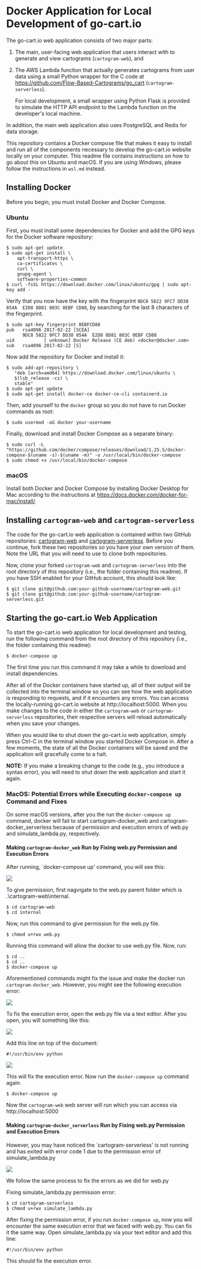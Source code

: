 # Docker Application for Local Development of go-cart.io

The go-cart.io web application consists of two major parts:

1. The main, user-facing web application that users interact with to
   generate and view cartograms (`cartogram-web`), and

2. The AWS Lambda function that actually generates cartograms from user data
   using a small Python wrapper for the C code at 
   https://github.com/Flow-Based-Cartograms/go_cart (`cartogram-serverless`).
   
   For local development, a small wrapper using Python Flask
   is provided to simulate the HTTP API endpoint to the Lambda function on 
   the developer's local machine.

In addition, the main web application also uses PostgreSQL and Redis for data storage.

This repository contains a Docker compose file that makes it easy to install and
run all of the components necessary to develop the go-cart.io website locally
on your computer. This readme file contains instructions on how to go about this
on Ubuntu and macOS. If you are using Windows, please follow the instructions in `wsl.md` instead.

## Installing Docker

Before you begin, you must install Docker and Docker Compose.

### Ubuntu

First, you must install some dependencies for Docker and add the GPG keys for 
the Docker software repository:

```shell script
$ sudo apt-get update
$ sudo apt-get install \
    apt-transport-https \
    ca-certificates \
    curl \
    gnupg-agent \
    software-properties-common
$ curl -fsSL https://download.docker.com/linux/ubuntu/gpg | sudo apt-key add -
```

Verify that you now have the key with the fingerprint 
`9DC8 5822 9FC7 DD38 854A  E2D8 8D81 803C 0EBF CD88`, 
by searching for the last 8 characters of the fingerprint.

```shell script
$ sudo apt-key fingerprint 0EBFCD88
pub   rsa4096 2017-02-22 [SCEA]
      9DC8 5822 9FC7 DD38 854A  E2D8 8D81 803C 0EBF CD88
uid           [ unknown] Docker Release (CE deb) <docker@docker.com>
sub   rsa4096 2017-02-22 [S]

```

Now add the repository for Docker and install it:

```shell script
$ sudo add-apt-repository \
   "deb [arch=amd64] https://download.docker.com/linux/ubuntu \
   $(lsb_release -cs) \
   stable"
$ sudo apt-get update
$ sudo apt-get install docker-ce docker-ce-cli containerd.io
```

Then, add yourself to the `docker` group so you do not have to run Docker commands as root:

```shell script
$ sudo usermod -aG docker your-username
```

Finally, download and install Docker Compose as a separate binary:

```shell script
$ sudo curl -L "https://github.com/docker/compose/releases/download/1.25.5/docker-compose-$(uname -s)-$(uname -m)" -o /usr/local/bin/docker-compose
$ sudo chmod +x /usr/local/bin/docker-compose
```

### macOS

Install both Docker and Docker Compose by installing Docker Desktop for Mac according
to the instructions at https://docs.docker.com/docker-for-mac/install/.

## Installing `cartogram-web` and `cartogram-serverless`

The code for the go-cart.io web application is contained within two GitHub repositories: 
[cartogram-web](https://github.com/jansky/cartogram-web) and 
[cartogram-serverless](https://github.com/jansky/cartogram-serverless). Before you continue,
fork these two repositories so you have your own version of them. Note the URL that you will need
to use to clone both repositories.

Now, clone your forked `cartogram-web` and `cartogram-serverless` into the root directory
of *this* repository (i.e., the folder containing this readme). If you have SSH enabled for your GitHub
account, this should look like:

```shell script
$ git clone git@github.com:your-github-username/cartogram-web.git
$ git clone git@github.com:your-github-username/cartogram-serverless.git
``` 

## Starting the go-cart.io Web Application

To start the go-cart.io web application for local development and testing, run the following
command from the root directory of this repository (i.e., the folder containing this readme):

```shell script
$ docker-compose up
```

The first time you run this command it may take a while to download and install dependencies.

After all of the Docker containers have started up, all of their output will be collected
into the terminal window so you can see how the web application is responding to requests,
and if it encounters any errors. You can access the locally-running go-cart.io website at
http://localhost:5000. When you make changes to the code in either the
`cartogram-web` or `cartogram-serverless` repositories, their respective servers will reload 
automatically when you save your changes.

When you would like to shut down the go-cart.io web application, simply press Ctrl-C in the
terminal window you started Docker Compose in. After a few moments, the state of all the
Docker containers will be saved and the application will gracefully come to a halt.

**NOTE:** If you make a breaking change to the code (e.g., you introduce a syntax error), 
you will need to shut down the web application and start it again.

### MacOS: Potential Errors while Executing `docker-compose up` Command and Fixes
On some macOS versions, after you the run the `docker-compose up` command, docker will fail to start  cartogram-docker_web and cartogram-docker_serverless because of permission and execution errors of web.py and simulate_lambda.py, respectively.

#### Making `cartogram-docker_web` Run by Fixing web.py Permission and Execution Errors
After running, `docker-compose up' command, you will see this:

![](images/readme-1.png)

To give permission, first nagvigate to the web.py parent folder which is .\cartogram-web\internal.

```shell script
$ cd cartogram-web
$ cd internal
```
Now, run this command to give permission for the web.py file.

```shell script
$ chmod u+rwx web.py
```
Running this command will allow the docker to use web.py file. Now, run:

 ```shell script
$ cd ..
$ cd ..
$ docker-compose up
```
Aforementioned commands might fix the issue and make the docker run `cartogram-docker_web`. However, you might see the following execution error:

![](images/readme-2.png)

To fix the execution error, open the web.py file via a text editor. After you open, you will something like this:

![](images/readme-3.png)

Add this line on top of the document:

 ```shell script
#!/usr/bin/env python
```
![](images/readme-4.png)

This will fix the execution error. Now run the `docker-compose up` command again.

```shell script
$ docker-compose up
```
Now the `cartogram-web` web server will run which you can access via http://localhost:5000 

#### Making `cartogram-docker_serverless` Run by Fixing web.py Permission and Execution Errors

However, you may have noticed the `cartogram-serverless' is not running and has exited with error code 1 due to the permission error of simulate_lambda.py

![](images/readme-5.png)

We follow the same process to fix the errors as we did for web.py

Fixing simulate_lambda.py permission error:
```shell script
$ cd cartogram-serverless
$ chmod u+rwx simulate_lambda.py
```
After fixing the permission error, if you run `docker-compose up`, now you will encounter the same execution error that we faced with web.py. You can fix it the same way. Open simulate_lambda.py via your text editor and add this line:

 ```shell script
#!/usr/bin/env python
```
This should fix the execution error.